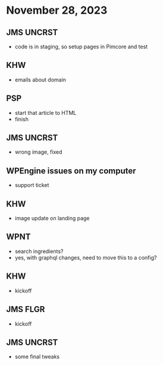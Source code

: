 # November 28, 2023

## JMS UNCRST
- code is in staging, so setup pages in Pimcore and test

## KHW
- emails about domain

## PSP
- start that article to HTML
- finish

## JMS UNCRST
- wrong image, fixed

## WPEngine issues on my computer
- support ticket

## KHW
- image update on landing page

## WPNT
- search ingredients?
- yes, with graphql changes, need to move this to a config?

## KHW
- kickoff

## JMS FLGR
- kickoff

## JMS UNCRST
- some final tweaks
